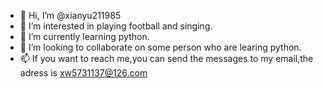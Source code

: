 - 👋 Hi, I’m @xianyu211985
- 👀 I’m interested in playing football and singing. 
- 🌱 I’m currently learning python.
- 💞️ I’m looking to collaborate on some person who are learing python.
- 📫 If you want to reach me,you can send the messages to my email,the adress is xw5731137@126.com

<!---
xianyu211985/xianyu211985 is a ✨ special ✨ repository because its `README.md` (this file) appears on your GitHub profile.
You can click the Preview link to take a look at your changes.
--->
